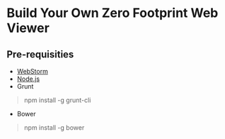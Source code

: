 Build Your Own Zero Footprint Web Viewer
========================================

Pre-requisities
---------------

* [WebStorm](https://www.jetbrains.com/webstorm/download/)
* [Node.js](www.node.js)
* Grunt
> npm install -g grunt-cli
* Bower
> npm install -g bower


